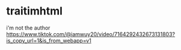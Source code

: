 # traitimhtml
i'm not the author
https://www.tiktok.com/@iamwuy20/video/7164292432673131803?is_copy_url=1&is_from_webapp=v1
